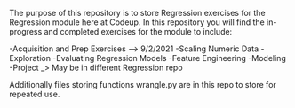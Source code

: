 The purpose of this repository is to store Regression exercises for the Regression module here at Codeup.
In this repository you will find the in-progress and completed exercises for the module to include:

-Acquisition and Prep Exercises --> 9/2/2021
-Scaling Numeric Data
-Exploration
-Evaluating Regression Models
-Feature Engineering 
-Modeling
-Project _> May be in different Regression repo

Additionally files storing functions wrangle.py are in this repo to store for repeated use.